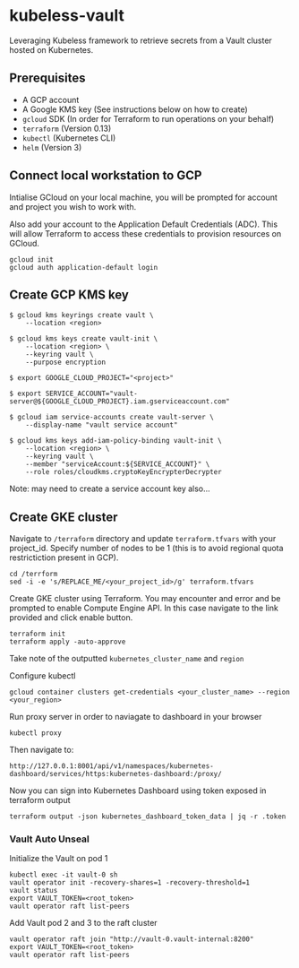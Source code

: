 # kubeless-vault
Leveraging Kubeless framework to retrieve secrets from a Vault cluster hosted on Kubernetes.

## Prerequisites

- A GCP account
- A Google KMS key (See instructions below on how to create)  
- `gcloud` SDK (In order for Terraform to run operations on your behalf)
- `terraform` (Version 0.13)
- `kubectl` (Kubernetes CLI)
- `helm` (Version 3)

## Connect local workstation to GCP 

Intialise GCloud on your local machine, you will be prompted for account and project you wish to work with. 

Also add your account to the Application Default Credentials (ADC). This will allow Terraform to access these credentials to provision resources on GCloud.

    gcloud init
    gcloud auth application-default login


## Create GCP KMS key

    $ gcloud kms keyrings create vault \
        --location <region>

    $ gcloud kms keys create vault-init \
        --location <region> \
        --keyring vault \
        --purpose encryption

    $ export GOOGLE_CLOUD_PROJECT="<project>"

    $ export SERVICE_ACCOUNT="vault-server@${GOOGLE_CLOUD_PROJECT}.iam.gserviceaccount.com"

    $ gcloud iam service-accounts create vault-server \
        --display-name "vault service account"

    $ gcloud kms keys add-iam-policy-binding vault-init \
        --location <region> \
        --keyring vault \
        --member "serviceAccount:${SERVICE_ACCOUNT}" \
        --role roles/cloudkms.cryptoKeyEncrypterDecrypter

Note: may need to create a service account key also...

## Create GKE cluster

Navigate to `/terraform` directory and update `terraform.tfvars` with your project_id. Specify number of nodes to be 1 (this is to avoid regional quota restrictiction present in GCP).

    cd /terrform
    sed -i -e 's/REPLACE_ME/<your_project_id>/g' terraform.tfvars

Create GKE cluster using Terraform. You may encounter and error and be prompted to enable Compute Engine API. In this case navigate to the link provided and click enable button. 

    terraform init
    terraform apply -auto-approve

Take note of the outputted `kubernetes_cluster_name` and `region`

Configure kubectl

    gcloud container clusters get-credentials <your_cluster_name> --region <your_region>

<!-- Deploy and access Kubernetes Dashboard

    kubectl apply -f https://raw.githubusercontent.com/kubernetes/dashboard/v2.0.0-beta8/aio/deploy/recommended.yaml -->

Run proxy server in order to naviagate to dashboard in your browser

    kubectl proxy

Then navigate to:

    http://127.0.0.1:8001/api/v1/namespaces/kubernetes-dashboard/services/https:kubernetes-dashboard:/proxy/

<!-- Authenticate to Kubernetes Dashboard by opening another terminal session and running the following commands to generate token

    kubectl apply -f https://raw.githubusercontent.com/hashicorp/learn-terraform-provision-eks-cluster/master/kubernetes-dashboard-admin.rbac.yaml

    kubectl -n kube-system describe secret $(kubectl -n kube-system get secret | grep service-controller-token | awk '{print $1}') -->


Now you can sign into Kubernetes Dashboard using token exposed in terraform output

    terraform output -json kubernetes_dashboard_token_data | jq -r .token

### Vault Auto Unseal

Initialize the Vault on pod 1

    kubectl exec -it vault-0 sh
    vault operator init -recovery-shares=1 -recovery-threshold=1
    vault status
    export VAULT_TOKEN=<root_token>
    vault operator raft list-peers

Add Vault pod 2 and 3 to the raft cluster
    
    vault operator raft join "http://vault-0.vault-internal:8200"
    export VAULT_TOKEN=<root_token>
    vault operator raft list-peers